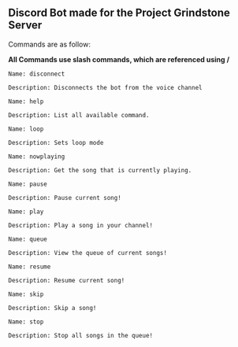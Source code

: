 <h2>Discord Bot made for the Project Grindstone Server</h2>

Commands are as follow:

**All Commands use slash commands, which are referenced using /**

```
Name: disconnect

Description: Disconnects the bot from the voice channel

Name: help

Description: List all available command.

Name: loop

Description: Sets loop mode

Name: nowplaying

Description: Get the song that is currently playing.

Name: pause

Description: Pause current song!

Name: play

Description: Play a song in your channel!

Name: queue

Description: View the queue of current songs!

Name: resume

Description: Resume current song!

Name: skip

Description: Skip a song!

Name: stop

Description: Stop all songs in the queue!
```
